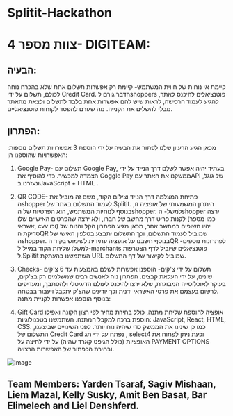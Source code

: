 # Splitit-Hackathon
# צוות מספר 4- DIGITEAM: 
## הבעיה:
קיימת אי נוחות של חווית המשתמש- קיימת רק אפשרות תשלום אחת שלא בהכרח נוחה לכולם, תשלום על ידי Credit Card. הדבר גורם לshoppers פוטנציאלים להיכנס לאתר, להגיע לעמוד הרכישה, לראות שיש להם אפשרות אחת בלבד לתשלום ולצאת מהאתר מבלי להשלים את הקנייה. מה שגורם להפסד לקוחות פוטנציאליים.
## הפתרון:

מכאן הגיע הרעיון שלנו לפתור את הבעיה על ידי הוספת 3 אפשרויות תשלום נוספות:
האפשרויות שהוספנו הן:

1.	Google Pay- תשלום עם Google Pay, בעתיד יהיה אפשר לשלם דרך הנייד על ידי הצמדה למכשיר.
כדי להוסיף את Goggle Pay ממשקנו את האתר עםAPI   של גוגל, ונעזרנו בJavaScript  + HTML .

2.	QR CODE-  פתיחת המצלמה דרך הנייד וצילום הקוד, משם זה מוביל את הshopper לעמוד התשלום באתר של Splitit.
היתרון המשמעותי של אופציה זו, בנוסף לנוחיות המשתמש, הוא הפרטיות של הshopper. 
למשל- הshopper ירצה לקנות פריט דרך מחשב של חברו, ולא ירצה שהפרטים האישיים שלו (כמו מספר אשראי, cvv  וכו) יהיו חשופים במחשב אחר, מכאן מגיע הפתרון הקל והנוח של סריקת הQR שמוביל לעמוד התשלום, וכך התשלום יתבצע בטלפון האישי של הshopper.
בנוסף חשבנו על אופציה עתידית לשימוש בקוד הQR  לפתרונות נוספים- למשל: שליחת הקוד במייל ל-marchants פוטנציאלים שיוביל לדף הצטרפות ל.Splitit
השתמשנו בהעתקת URL  שמוביל לקישור של דף התשלום.
3.	Checks- תשלום על ידי צ'קים- הוספנו אפשרות לשלם באמצעות עד 6 צ'קים שונים, על ידי העלאת קבצים. הפתרון נוח לאנשים רבים שמשלמים רק בצ'קים, בעיקר לאוכלוסייה המבוגרת, שלא ירצו להיכנס לעולם הדיגיטלי ולהסתבך, ומעדיפים לרשום בעצמם את פרטי האשראי ידנית וכך יודעים שהצ'ק יתקבל ויעבור בבטחה.  
בנוסף הוספנו אפשרות לקניית מתנה:
4. Gift Card אופציה להוספת שליחת מתנה, כולל בחירת מחיר לפי רצון הקונה ואפילו הוספת ברכה למקבל המתנה.
השתמשנו בטכנולוגיות: JavaScript, React, HTML, CSS.
כמו כן שינינו את הממשק כדי שיהיה נוח יותר. 
לפני השינויים שביצענו, התשלום של Credit Card נפתח על ידי תג , selectוכעת ניתן לפתוח את 4 האופציות (כולל הגיפט קארד שהיה) על ידי לחיצה על PAYMENT OPTIONS ובחירת הכפתור של האפשרות הרצויה.

![image](https://user-images.githubusercontent.com/74673812/142574934-a0dd1b84-26b1-4de1-8bf3-66238a8f4e72.png)


## Team Members: Yarden Tsaraf, Sagiv Mishaan, Liem Mazal, Kelly Susky, Amit Ben Basat, Bar Elimelech and Liel Denshferd.
